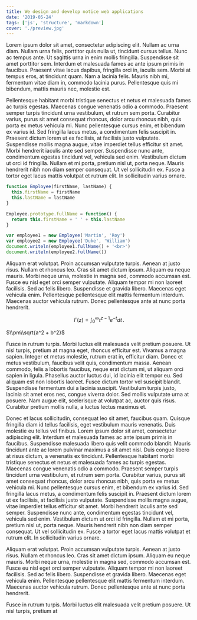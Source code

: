 ```yaml
---
title: We design and develop notice web applications
date: '2019-05-24'
tags: ['js', 'structure', 'markdown']
cover: './preview.jpg'
---
```


Lorem ipsum dolor sit amet, consectetur adipiscing elit. Nullam ac urna diam. Nullam urna felis, porttitor quis nulla ut, tincidunt cursus tellus. Nunc ac tempus ante. Ut sagittis urna in enim mollis fringilla. Suspendisse sit amet porttitor sem. Interdum et malesuada fames ac ante ipsum primis in faucibus. Praesent vitae lacus dapibus, fringilla orci in, iaculis sem. Morbi at tempus eros, at tincidunt quam. Nam a lacinia felis. Mauris nibh mi, fermentum vitae diam in, commodo lacinia purus. Pellentesque quis mi bibendum, mattis mauris nec, molestie est.

Pellentesque habitant morbi tristique senectus et netus et malesuada fames ac turpis egestas. Maecenas congue venenatis odio a commodo. Praesent semper turpis tincidunt urna vestibulum, et rutrum sem porta. Curabitur varius, purus sit amet consequat rhoncus, dolor arcu rhoncus nibh, quis porta ex metus vehicula mi. Nunc pellentesque cursus enim, et bibendum ex varius id. Sed fringilla lacus metus, a condimentum felis suscipit in. Praesent dictum lorem ut ex facilisis, at facilisis justo vulputate. Suspendisse mollis magna augue, vitae imperdiet tellus efficitur sit amet. Morbi hendrerit iaculis ante sed semper. Suspendisse nunc ante, condimentum egestas tincidunt vel, vehicula sed enim. Vestibulum dictum ut orci id fringilla. Nullam et mi porta, pretium nisl ut, porta neque. Mauris hendrerit nibh non diam semper consequat. Ut vel sollicitudin ex. Fusce a tortor eget lacus mattis volutpat et rutrum elit. In sollicitudin varius ornare.

```js
function Employee(firstName, lastName) {
  this.firstName = firstName
  this.lastName = lastName
}

Employee.prototype.fullName = function() {
  return this.firstName + ' ' + this.lastName
}

var employee1 = new Employee('Martin', 'Roy')
var employee2 = new Employee('Duke', 'William')
document.writeln(employee1.fullName() + '<br>')
document.writeln(employee2.fullName())
```

Aliquam erat volutpat. Proin accumsan vulputate turpis. Aenean at justo risus. Nullam et rhoncus leo. Cras sit amet dictum ipsum. Aliquam eu neque mauris. Morbi neque urna, molestie in magna sed, commodo accumsan est. Fusce eu nisl eget orci semper vulputate. Aliquam tempor mi non laoreet facilisis. Sed ac felis libero. Suspendisse et gravida libero. Maecenas eget vehicula enim. Pellentesque pellentesque elit mattis fermentum interdum. Maecenas auctor vehicula rutrum. Donec pellentesque ante at nunc porta hendrerit.

$$
\Gamma(z) = \int_0^\infty t^{z-1}e^{-t}dt\,.
$$

$\\pm\\sqrt{a^2 + b^2}$

Fusce in rutrum turpis. Morbi luctus elit malesuada velit pretium posuere. Ut nisl turpis, pretium at magna eget, rhoncus efficitur est. Vivamus a magna sapien. Integer et metus molestie, rutrum erat in, efficitur diam. Donec et metus vestibulum, faucibus velit quis, condimentum massa. Aenean commodo, felis a lobortis faucibus, neque erat dictum mi, ut aliquam orci sapien in ligula. Phasellus auctor luctus dui, id lacinia elit tempor eu. Sed aliquam est non lobortis laoreet. Fusce dictum tortor vel suscipit blandit. Suspendisse fermentum dui a lacinia suscipit. Vestibulum turpis justo, lacinia sit amet eros nec, congue viverra dolor. Sed mollis vulputate urna at posuere. Nam augue elit, scelerisque at volutpat ac, auctor quis risus. Curabitur pretium mollis nulla, a luctus lectus maximus et.

Donec et lacus sollicitudin, consequat leo sit amet, faucibus quam. Quisque fringilla diam id tellus facilisis, eget vestibulum mauris venenatis. Duis molestie eu tellus vel finibus. Lorem ipsum dolor sit amet, consectetur adipiscing elit. Interdum et malesuada fames ac ante ipsum primis in faucibus. Suspendisse malesuada libero quis velit commodo blandit. Mauris tincidunt ante ac lorem pulvinar maximus a sit amet nisl. Duis congue libero at risus dictum, a venenatis ex tincidunt.
Pellentesque habitant morbi tristique senectus et netus et malesuada fames ac turpis egestas. Maecenas congue venenatis odio a commodo. Praesent semper turpis tincidunt urna vestibulum, et rutrum sem porta. Curabitur varius, purus sit amet consequat rhoncus, dolor arcu rhoncus nibh, quis porta ex metus vehicula mi. Nunc pellentesque cursus enim, et bibendum ex varius id. Sed fringilla lacus metus, a condimentum felis suscipit in. Praesent dictum lorem ut ex facilisis, at facilisis justo vulputate. Suspendisse mollis magna augue, vitae imperdiet tellus efficitur sit amet. Morbi hendrerit iaculis ante sed semper. Suspendisse nunc ante, condimentum egestas tincidunt vel, vehicula sed enim. Vestibulum dictum ut orci id fringilla. Nullam et mi porta, pretium nisl ut, porta neque. Mauris hendrerit nibh non diam semper consequat. Ut vel sollicitudin ex. Fusce a tortor eget lacus mattis volutpat et rutrum elit. In sollicitudin varius ornare.

Aliquam erat volutpat. Proin accumsan vulputate turpis. Aenean at justo risus. Nullam et rhoncus leo. Cras sit amet dictum ipsum. Aliquam eu neque mauris. Morbi neque urna, molestie in magna sed, commodo accumsan est. Fusce eu nisl eget orci semper vulputate. Aliquam tempor mi non laoreet facilisis. Sed ac felis libero. Suspendisse et gravida libero. Maecenas eget vehicula enim. Pellentesque pellentesque elit mattis fermentum interdum. Maecenas auctor vehicula rutrum. Donec pellentesque ante at nunc porta hendrerit.

Fusce in rutrum turpis. Morbi luctus elit malesuada velit pretium posuere. Ut nisl turpis, pretium at
